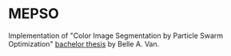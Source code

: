 # MEPSO
Implementation of "Color Image Segmentation by Particle Swarm Optimization" [bachelor thesis](https://theses.ubn.ru.nl/bitstream/handle/123456789/95/Belle%2C_A._van_1.pdf?sequence=1) by Belle A. Van. 
